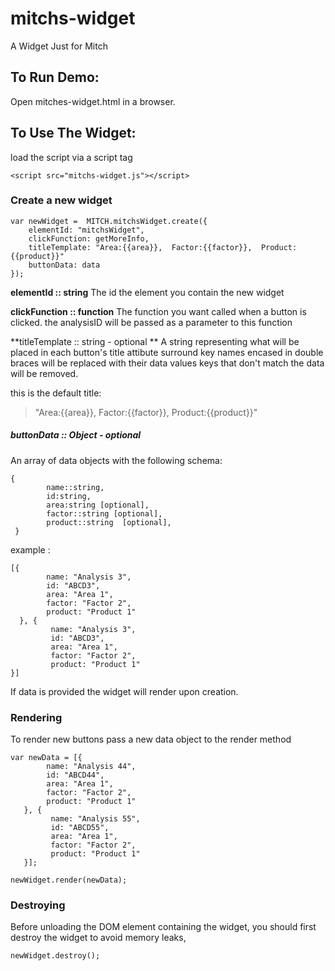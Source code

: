 # mitchs-widget
A Widget Just for Mitch

## To Run Demo:
Open mitches-widget.html in a browser.

## To Use The Widget:
load the script via a script tag

    <script src="mitchs-widget.js"></script>


### Create a new widget
    var newWidget =  MITCH.mitchsWidget.create({
        elementId: "mitchsWidget",
        clickFunction: getMoreInfo,
        titleTemplate: "Area:{{area}},  Factor:{{factor}},  Product:{{product}}"
        buttonData: data
    });

**elementId :: string**
The id the element you contain the new widget

**clickFunction :: function**
The function you want called when a button is clicked.
the analysisID will be passed as a parameter to this function

**titleTemplate :: string - optional **
A string representing what will be placed in each button's title attibute
surround key names encased in double braces will be replaced with their data values
keys that don't match the data will be removed.

this is the default title:

>"Area:{{area}},  Factor:{{factor}},  Product:{{product}}"

##### buttonData :: Object - optional
An array of data objects with the following schema:

    {
            name::string,
            id:string,
            area:string [optional],
            factor::string [optional],
            product::string  [optional],
     }


example :

    [{
            name: "Analysis 3",
            id: "ABCD3",
            area: "Area 1",
            factor: "Factor 2",
            product: "Product 1"
      }, {
             name: "Analysis 3",
             id: "ABCD3",
             area: "Area 1",
             factor: "Factor 2",
             product: "Product 1"
    }]

If data is provided the widget will render upon creation.


### Rendering
To render new buttons pass a new data object to the render method

    var newData = [{
            name: "Analysis 44",
            id: "ABCD44",
            area: "Area 1",
            factor: "Factor 2",
            product: "Product 1"
       }, {
             name: "Analysis 55",
             id: "ABCD55",
             area: "Area 1",
             factor: "Factor 2",
             product: "Product 1"
       }];

    newWidget.render(newData);

### Destroying
Before unloading the DOM element containing the widget,
you should first destroy the widget to avoid memory leaks,

    newWidget.destroy();







